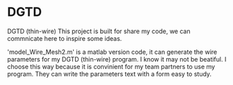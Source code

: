 # DGTD
DGTD (thin-wire)
This project is built for share my code, we can commnicate here to inspire some ideas.

'model_Wire_Mesh2.m' is a matlab version code, it can generate the wire parameters for my DGTD (thin-wire) program. I know it may not be beatiful. I choose this way because it is convinient for my team partners to use my program. They can write the parameters text with a form easy to study.
